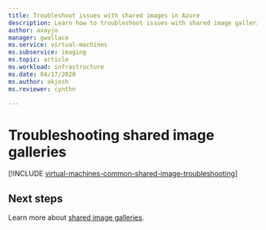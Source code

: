 ```yaml
---
title: Troubleshoot issues with shared images in Azure 
description: Learn how to troubleshoot issues with shared image galleries.
author: axayjo
manager: gwallace
ms.service: virtual-machines
ms.subservice: imaging
ms.topic: article
ms.workload: infrastructure
ms.date: 04/17/2020
ms.author: akjosh
ms.reviewer: cynthn

---
```


# Troubleshooting shared image galleries


[!INCLUDE [virtual-machines-common-shared-image-troubleshooting](../../includes/virtual-machines-common-shared-image-troubleshooting.md)]

## Next steps

Learn more about [shared image galleries](./linux/shared-image-galleries.md).
